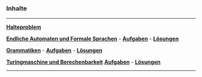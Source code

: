 


### Inhalte

___________________________________________________________________

__[Halteproblem](./Halteproblem/Inhalte/halteproblem.html)__ 

__[Endliche Automaten und Formale Sprachen](./Automaten/Inhalte/automaten.html)__ - 
__[Aufgaben](./Automaten/Test/Musteraufgaben.pdf)__ - 
__[Lösungen](./Automaten/Test/Musteraufgaben_Loesung.pdf)__

__[Grammatiken](./Grammatiken/Inhalte/grammatiken.html)__ -
__[Aufgaben](./Grammatiken/Test/Musteraufgaben.pdf)__ - 
__[Lösungen](./Grammatiken/Test/Musteraufgaben_Loesung.pdf)__

__[Turingmaschine und Berechenbarkeit](Turingmaschinen/Inhalte/turingmaschinen.html)__
__[Aufgaben](./Turingmaschinen/Test/Musteraufgaben.pdf)__ - 
__[Lösungen](./Turingmaschinen/Test/Musteraufgaben_Loesung.pdf)__


-------------------------------------------------------------





